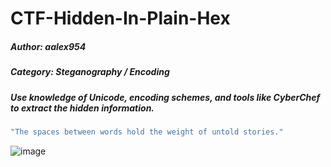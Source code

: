 # CTF-Hidden-In-Plain-Hex

##### Author: aalex954
##### Category: Steganography / Encoding
##### Use knowledge of Unicode, encoding schemes, and tools like CyberChef to extract the hidden information.

```bash
"The spaces between󠁨󠁴󠁴󠁰󠀺󠀯󠀯󠁴󠁩󠁮󠁹󠁵󠁲󠁬󠀯󠀳󠁰󠁡󠁭󠁨󠁲󠁷󠀲 words hold the weight of untold stories."
```


![image](https://github.com/user-attachments/assets/a49ae7f7-2b33-4332-a08d-fe9d7b98b4d6)
